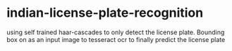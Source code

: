 # indian-license-plate-recognition
using self trained haar-cascades to only detect the license plate. Bounding box on as an input image to tesseract ocr to finally predict the license plate
